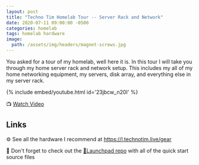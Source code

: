 ```yaml
---
layout: post
title: "Techno Tim Homelab Tour -- Server Rack and Network"
date: 2020-07-11 09:00:00 -0500
categories: homelab
tags: homelab hardware
image:
  path: /assets/img/headers/magnet-screws.jpg
---
```


You asked for a tour of my homelab, well here it is.  In this tour I will take you through my home server rack and network setup.  This includes my all of my home networking  equipment, my servers, disk array, and everything else in my server rack.

{% include embed/youtube.html id='23jbcw_n20I' %}

📺 [Watch Video](https://www.youtube.com/watch?v=23jbcw_n20I)

## Links

⚙️ See all the hardware I recommend at <https://l.technotim.live/gear>

🚀 Don't forget to check out the [🚀Launchpad repo](https://l.technotim.live/quick-start) with all of the quick start source files

